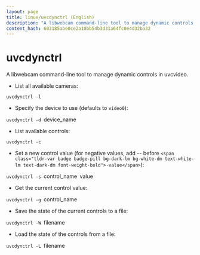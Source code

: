 ```yaml
---
layout: page
title: linux/uvcdynctrl (English)
description: "A libwebcam command-line tool to manage dynamic controls in uvcvideo."
content_hash: 603185abe0ce2a10bb54b3d31a64fc0e4d32ba32
---
```

# uvcdynctrl

A libwebcam command-line tool to manage dynamic controls in uvcvideo.

- List all available cameras:

`uvcdynctrl -l`

- Specify the device to use (defaults to `video0`):

`uvcdynctrl -d `<span class="tldr-var badge badge-pill bg-dark-lm bg-white-dm text-white-lm text-dark-dm font-weight-bold">device_name</span>

- List available controls:

`uvcdynctrl -c`

- Set a new control value (for negative values, add -- before `<span class="tldr-var badge badge-pill bg-dark-lm bg-white-dm text-white-lm text-dark-dm font-weight-bold">-value</span>`):

`uvcdynctrl -s `<span class="tldr-var badge badge-pill bg-dark-lm bg-white-dm text-white-lm text-dark-dm font-weight-bold">control_name</span>` `<span class="tldr-var badge badge-pill bg-dark-lm bg-white-dm text-white-lm text-dark-dm font-weight-bold">value</span>

- Get the current control value:

`uvcdynctrl -g `<span class="tldr-var badge badge-pill bg-dark-lm bg-white-dm text-white-lm text-dark-dm font-weight-bold">control_name</span>

- Save the state of the current controls to a file:

`uvcdynctrl -W `<span class="tldr-var badge badge-pill bg-dark-lm bg-white-dm text-white-lm text-dark-dm font-weight-bold">filename</span>

- Load the state of the controls from a file:

`uvcdynctrl -L `<span class="tldr-var badge badge-pill bg-dark-lm bg-white-dm text-white-lm text-dark-dm font-weight-bold">filename</span>
